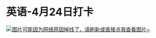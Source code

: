 # 英语-4月24日打卡

[![图片可能因为网络原因掉线了，请刷新或直接点我查看图片~](https://cdn.jsdelivr.net/gh/ylsislove/image-home/test/20210424235315.jpg)](https://cdn.jsdelivr.net/gh/ylsislove/image-home/test/20210424235315.jpg)
